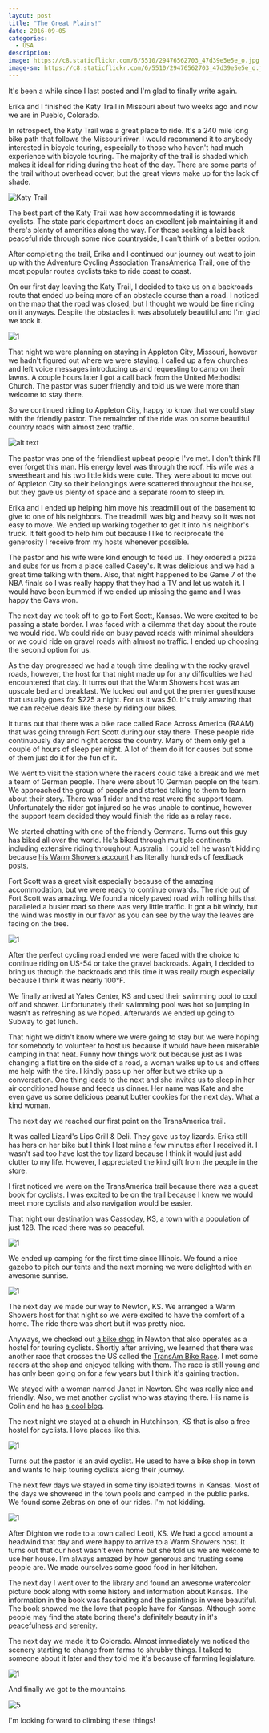```yaml
---
layout: post
title: "The Great Plains!"
date: 2016-09-05
categories:
  - USA
description: 
image: https://c8.staticflickr.com/6/5510/29476562703_47d39e5e5e_o.jpg
image-sm: https://c8.staticflickr.com/6/5510/29476562703_47d39e5e5e_o.jpg
---
```


It's been a while since I last posted and I'm glad to finally write again.

Erika and I finished the Katy Trail in Missouri about two weeks ago and now we are in Pueblo, Colorado.

In retrospect, the Katy Trail was a great place to ride. It's a 240 mile long bike path that follows the Missouri river. I would recommend it to anybody interested in bicycle touring, especially to those who haven't had much experience with bicycle touring. The majority of the trail is shaded which makes it ideal for riding during the heat of the day. There are some parts of the trail without overhead cover, but the great views make up for the lack of shade.

![Katy Trail](https://c8.staticflickr.com/6/5510/29476562703_47d39e5e5e_o.jpg)

The best part of the Katy Trail was how accommodating it is towards cyclists. The state park department does an excellent job maintaining it and there's plenty of amenities along the way. For those seeking a laid back peaceful ride through some nice countryside, I can't think of a better option.

After completing the trail, Erika and I continued our journey out west to join up with the Adventure Cycling Association TransAmerica Trail, one of the most popular routes cyclists take to ride coast to coast.

On our first day leaving the Katy Trail, I decided to take us on a backroads route that ended up being more of an obstacle course than a road. I noticed on the map that the road was closed, but I thought we would be fine riding on it anyways. Despite the obstacles it was absolutely beautiful and I'm glad we took it.

![1](https://scontent.fsnc1-1.fna.fbcdn.net/t31.0-0/p526x296/14524581_10207506185913011_115852635984323591_o.jpg)

That night we were planning on staying in Appleton City, Missouri, however we hadn't figured out where we were staying. I called up a few churches and left voice messages introducing us and requesting to camp on their lawns. A couple hours later I got a call back from the United Methodist Church. The pastor was super friendly and told us we were more than welcome to stay there.

So we continued riding to Appleton City, happy to know that we could stay with the friendly pastor. The remainder of the ride was on some beautiful country roads with almost zero traffic.

![alt text](https://scontent.fsnc1-1.fna.fbcdn.net/t31.0-8/q87/p960x960/14608766_10207506192193168_4146357472753017957_o.jpg)

The pastor was one of the friendliest upbeat people I've met. I don't think I'll ever forget this man. His energy level was through the roof. His wife was a sweetheart and his two little kids were cute. They were about to move out of Appleton City so their belongings were scattered throughout the house, but they gave us plenty of space and a separate room to sleep in.

Erika and I ended up helping him move his treadmill out of the basement to give to one of his neighbors. The treadmill was big and heavy so it was not easy to move. We ended up working together to get it into his neighbor's truck. It felt good to help him out because I like to reciprocate the generosity I receive from my hosts whenever possible.

The pastor and his wife were kind enough to feed us. They ordered a pizza and subs for us from a place called Casey's. It was delicious and we had a great time talking with them. Also, that night happened to be Game 7 of the NBA finals so I was really happy that they had a TV and let us watch it. I would have been bummed if we ended up missing the game and I was happy the Cavs won.

The next day we took off to go to Fort Scott, Kansas. We were excited to be passing a state border. I was faced with a dilemma that day about the route we would ride. We could ride on busy paved roads with minimal shoulders or we could ride on gravel roads with almost no traffic. I ended up choosing the second option for us.

As the day progressed we had a tough time dealing with the rocky gravel roads, however, the host for that night made up for any difficulties we had encountered that day. It turns out that the Warm Showers host was an upscale bed and breakfast. We lucked out and got the premier guesthouse that usually goes for $225 a night. For us it was $0. It's truly amazing that we can receive deals like these by riding our bikes.

It turns out that there was a bike race called Race Across America (RAAM) that was going through Fort Scott during our stay there. These people ride continuously day and night across the country. Many of them only get a couple of hours of sleep per night. A lot of them do it for causes but some of them just do it for the fun of it. 

We went to visit the station where the racers could take a break and we met a team of German people. There were about 10 German people on the team. We approached the group of people and started talking to them to learn about their story. There was 1 rider and the rest were the support team. Unfortunately the rider got injured so he was unable to continue, however the support team decided they would finish the ride as a relay race.

We started chatting with one of the friendly Germans. Turns out this guy has biked all over the world. He's biked through multiple continents including extensive riding throughout Australia. I could tell he wasn't kidding because [his Warm Showers account](https://www.warmshowers.org/users/raggamuffin1987) has literally hundreds of feedback posts.

Fort Scott was a great visit especially because of the amazing accommodation, but we were ready to continue onwards. The ride out of Fort Scott was amazing. We found a nicely paved road with rolling hills that paralleled a busier road so there was very little traffic. It got a bit windy, but the wind was mostly in our favor as you can see by the way the leaves are facing on the tree.

![1](https://scontent.fsnc1-1.fna.fbcdn.net/t31.0-8/q83/p960x960/14525220_10207506199633354_1243688342425775195_o.jpg)


After the perfect cycling road ended we were faced with the choice to continue riding on US-54 or take the gravel backroads. Again, I decided to bring us through the backroads and this time it was really rough especially because I think it was nearly 100°F.

We finally arrived at Yates Center, KS and used their swimming pool to cool off and shower. Unfortunately their swimming pool was hot so jumping in wasn't as refreshing as we hoped. Afterwards we ended up going to Subway to get lunch.

That night we didn't know where we were going to stay but we were hoping for somebody to volunteer to host us because it would have been miserable camping in that heat. Funny how things work out because just as I was changing a flat tire on the side of a road, a woman walks up to us and offers me help with the tire. I kindly pass up her offer but we strike up a conversation. One thing leads to the next and she invites us to sleep in her air conditioned house and feeds us dinner. Her name was Kate and she even gave us some delicious peanut butter cookies for the next day. What a kind woman.

The next day we reached our first point on the TransAmerica trail.

It was called Lizard's Lips Grill & Deli. They gave us toy lizards. Erika still has hers on her bike but I think I lost mine a few minutes after I received it. I wasn't sad too have lost the toy lizard because I think it would just add clutter to my life. However, I appreciated the kind gift from the people in the store.

I first noticed we were on the TransAmerica trail because there was a guest book for cyclists. I was excited to be on the trail because I knew we would meet more cyclists and also navigation would be easier.

That night our destination was Cassoday, KS, a town with a population of just 128. The road there was so peaceful. 

![1](https://scontent.fsnc1-1.fna.fbcdn.net/t31.0-8/14500408_10207506210113616_1235679378950334704_o.jpg)

We ended up camping for the first time since Illinois. We found a nice gazebo to pitch our tents and the next morning we were delighted with an awesome sunrise.

![1](https://scontent.fsnc1-1.fna.fbcdn.net/t31.0-8/14566359_10207506214193718_5868243578378097585_o.jpg)

The next day we made our way to Newton, KS. We arranged a Warm Showers host for that night so we were excited to have the comfort of a home. The ride there was short but it was pretty nice.


Anyways, we checked out [a bike shop](http://www.newtonbikeshop.com/) in Newton that also operates as a hostel for touring cyclists. Shortly after arriving, we learned that there was another race that crosses the US called the [TransAm Bike Race](http://transambikerace.com/). I met some racers at the shop and enjoyed talking with them. The race is still young and has only been going on for a few years but I think it's gaining traction.

We stayed with a woman named Janet in Newton. She was really nice and friendly. Also, we met another cyclist who was staying there. His name is Colin and he has [a cool blog](http://www.memybikeandacamera.com/).

The next night we stayed at a church in Hutchinson, KS that is also a free hostel for cyclists. I love places like this.

![1](https://scontent.fsnc1-1.fna.fbcdn.net/v/t1.0-0/q85/p480x480/14591658_10207506220793883_6039428410627350572_n.jpg?oh=226665cbc5683e0113570325e5b471a5&oe=58A959A1)

Turns out the pastor is an avid cyclist. He used to have a bike shop in town and wants to help touring cyclists along their journey.

The next few days we stayed in some tiny isolated towns in Kansas. Most of the days we showered in the town pools and camped in the public parks. We found some Zebras on one of our rides. I'm not kidding.

![1](https://scontent.fsnc1-1.fna.fbcdn.net/t31.0-8/14480689_10207506229074090_3019008370851711157_o.jpg)

After Dighton we rode to a town called Leoti, KS. We had a good amount a headwind that day and were happy to arrive to a Warm Showers host. It turns out that our host wasn't even home but she told us we are welcome to use her house. I'm always amazed by how generous and trusting some people are. We made ourselves some good food in her kitchen. 

The next day I went over to the library and found an awesome watercolor picture book along with some history and information about Kansas. The information in the book was fascinating and the paintings in were beautiful. The book showed me the love that people have for Kansas. Although some people may find the state boring there's definitely beauty in it's peacefulness and serenity.

The next day we made it to Colorado. Almost immediately we noticed the scenery starting to change from farms to shrubby things. I talked to someone about it later and they told me it's because of farming legislature.

![1](https://scontent.fsnc1-1.fna.fbcdn.net/t31.0-8/14480610_10207506255754757_7460783260280499616_o.jpg)

And finally we got to the mountains.

![5](https://scontent.fsnc1-1.fna.fbcdn.net/t31.0-8/14570805_10207506261074890_7733913252447001185_o.jpg)

I'm looking forward to climbing these things!